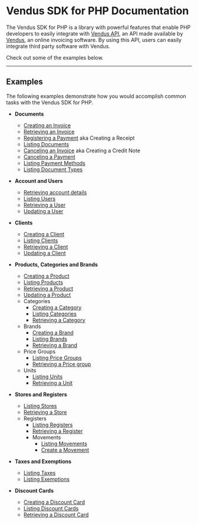 # Vendus SDK for PHP Documentation

The Vendus SDK for PHP is a library with powerful features that enable PHP developers to easily integrate with [Vendus API](https://www.vendus.pt/ws/), an API made available by [Vendus](https://www.vendus.pt/), an online invoicing software. By using this API, users can easily integrate third party software with Vendus.

Check out some of the examples below.

---

## Examples

The following examples demonstrate how you would accomplish common tasks with the Vendus SDK for PHP.

- **Documents**
  - [Creating an Invoice](./examples/documents_create.md)
  - [Retrieving an Invoice](./examples/documents_detail.md)
  - [Registering a Payment](./examples/documents_receipt.md) aka Creating a Receipt
  - [Listing Documents](./examples/documents_list.md)
  - [Canceling an Invoice](./examples/documents_credit_note.md) aka Creating a Credit Note
  - [Canceling a Payment](./examples/documents_receipt_cancel.md)
  - [Listing Payment Methods](./examples/documents_payment_methods.md)
  - [Listing Document Types](./examples/documents_document_types.md)

- **Account and Users**
  - [Retrieving account details](./examples/account.md)
  - [Listing Users](./examples/account_users_list.md)
  - [Retrieving a User](./examples/account_user.md)
  - [Updating a User](./examples/account_user_update.md)

- **Clients**
  - [Creating a Client](./examples/clients_create.md)
  - [Listing Clients](./examples/clients_list.md)
  - [Retrieving a Client](./examples/clients_detail.md)
  - [Updating a Client](./examples/clients_update.md)

- **Products, Categories and Brands**
  - [Creating a Product](./examples/products_create.md)
  - [Listing Products](./examples/products_list.md)
  - [Retrieving a Product](./examples/products_detail.md)
  - [Updating a Product](./examples/products_update.md)
  - Categories
    - [Creating a Category](./examples/categories_create.md)
    - [Listing Categories](./examples/categories_list.md)
    - [Retrieving a Category](./examples/categories_detail.md)
  - Brands
    - [Creating a Brand](./examples/brands_create.md)
    - [Listing Brands](./examples/brands_list.md)
    - [Retrieving a Brand](./examples/brands_detail.md)
  - Price Groups
    - [Listing Price Groups](./examples/price_groups_list.md)
    - [Retrieving a Price group](./examples/price_groups_detail.md)
  - Units
    - [Listing Units](./examples/units_list.md)
    - [Retrieving a Unit](./examples/units_detail.md)

- **Stores and Registers**
  - [Listing Stores](./examples/stores_list.md)
  - [Retrieving a Store](./examples/stores_detail.md)
  - Registers
    - [Listing Registers](./examples/registers_list.md)
    - [Retrieving a Register](./examples/registers_detail.md)
    - Movements
      - [Listing Movements](./examples/registers_movements_list.md)
      - [Create a Movement](./examples/registers_movements_create.md)

- **Taxes and Exemptions**
  - [Listing Taxes](./examples/taxes_list.md)
  - [Listing Exemptions](./examples/taxes_exemptions_list.md)

- **Discount Cards**
    - [Creating a Discount Card](./examples/discount_card_create.md)
    - [Listing Discount Cards](./examples/discount_card_list.md)
    - [Retrieving a Discount Card](./examples/discount_card_detail.md)
